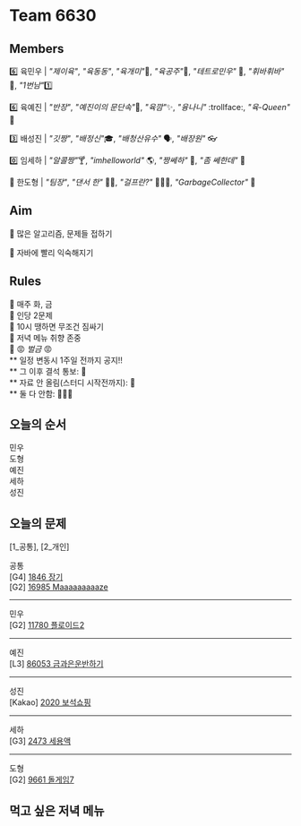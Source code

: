 # Team 6630

## Members

:six:   육민우 | *"제이육"*,  *"육동동"*, *"육개미"*:ant:, *"육공주"*:princess:, *"테트로민우"* 🧩, *"휘바휘바"* 🙌, *"1번남"*:one:

:six:   육예진 | *"반장"*, *"예진이의 문단속"*:door:, *"육깜"*:sparkles:, *"융나니"* :trollface:, *"육-Queen"* 👑

:three: 배성진 | *"깃짱"*,  *"배정신"*:mortar_board:, *"배청산유수"* 🗣️, *"배장원"* :eyeglasses:

:zero: 임세하 | *"알콜짱"*:cocktail:, *"imhelloworld"* 🌎, *"짱쎄하"* 💪, *"좀 쎄한데"* 👀

💯 한도형 | *"팀장"*, *"댄서 한"* 🕺🏻, *"걸프란?"* 🤷🏻‍♀️, *"GarbageCollector"* 🤖

## Aim
:dart: 많은 알고리즘, 문제들 접하기

:dart: 자바에 빨리 익숙해지기

## Rules
:pushpin: 매주 화, 금  
:pushpin: 인당 2문제  
:pushpin: 10시 땡하면 무조건 짐싸기  
:pushpin: 저녁 메뉴 취향 존중  
:pushpin: :rage: *벌금* :rage:  
** 일정 변동시 1주일 전까지 공지!!  
** 그 이후 결석 통보: :money_with_wings:  
** 자료 안 올림(스터디 시작전까지): :money_with_wings:    
** 둘 다 안함: :money_with_wings::money_with_wings::money_with_wings:    

## 오늘의 순서
민우  
도형  
예진  
세하  
성진    

## 오늘의 문제

[1_공통], [2_개인]  

공통  
[G4] [1846 장기](hhttps://www.acmicpc.net/problem/1846)  
[G2] [16985 Maaaaaaaaaze](https://www.acmicpc.net/problem/16985)  

___
민우  
[G2] [11780 플로이드2](https://www.acmicpc.net/problem/11780)  


___
예진  
[L3] [86053 금과은운반하기](https://school.programmers.co.kr/learn/courses/30/lessons/86053)  


___
성진  
[Kakao] [2020 보석쇼핑](https://school.programmers.co.kr/learn/courses/30/lessons/67258)  


___
세하  
[G3] [2473 세용액](https://www.acmicpc.net/problem/2473)  


___
도형  
[G2] [9661 돌게임7](https://www.acmicpc.net/problem/9661)  



## 먹고 싶은 저녁 메뉴

